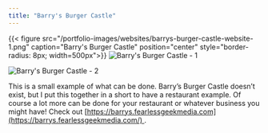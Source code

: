 ```yaml
---
title: "Barry's Burger Castle"
---
```


{{< figure src="/portfolio-images/websites/barrys-burger-castle-website-1.png" caption="Barry's Burger Castle" position="center" style="border-radius: 8px; width=500px">}}
![Barry's Burger Castle - 1](/portfolio-images/websites/barrys-burger-castle-website-2.png)

![Barry's Burger Castle - 2](/portfolio-images/websites/waternexusregistry-website-3.png)

This is a small example of what can be done. Barry’s Burger Castle doesn’t exist, but I put this together in a short to have a restaurant example. Of course a lot more can be done for your restaurant or whatever business you might have! Check out [https://barrys.fearlessgeekmedia.com](https://barrys.fearlessgeekmedia.com/) .
